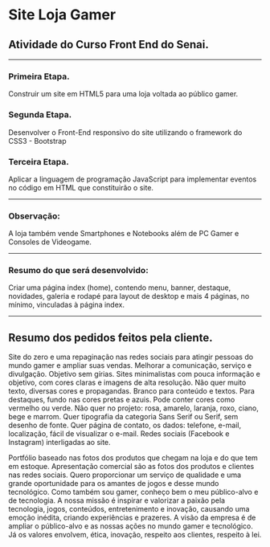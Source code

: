 <h1>Site Loja Gamer</h1>
<h2>Atividade do Curso Front End do Senai.</h2>
<hr>
<h3>Primeira Etapa.</h3>
<p>Construir um site em HTML5 para uma loja voltada ao público gamer.</p>
<h3>Segunda Etapa.</h3>
<p>Desenvolver o Front-End responsivo do site utilizando o framework do CSS3 - Bootstrap</p>
<h3>Terceira Etapa.</h3>
<p>Aplicar a linguagem de programação JavaScript para implementar eventos no código em HTML que constituirão o site.</p>
<hr>
<h3>Observação:</h3>
<p>A loja também vende Smartphones e Notebooks além de PC Gamer e Consoles de Videogame.</p>
<hr>
<h3>Resumo do que será desenvolvido:</h3>
<p>Criar uma página index (home), contendo menu, banner, destaque, novidades, galeria e rodapé para layout de desktop e mais 4 páginas, no mínimo, vinculadas à página index.</p>
<hr>
<h2>Resumo dos pedidos feitos pela cliente.</h2>
<p>Site do zero e uma repaginação nas redes sociais para atingir pessoas do mundo gamer e ampliar suas vendas. Melhorar a comunicação, serviço e divulgação. Objetivo sem gírias. Sites minimalistas com pouca informação e objetivo, com cores claras e imagens de alta resolução. Não quer muito texto, diversas cores e propagandas. Branco para conteúdo e textos. Para destaques, fundo nas cores pretas e azuis. Pode conter cores como vermelho ou verde. Não quer no projeto: rosa, amarelo, laranja, roxo, ciano, bege e marrom. Quer tipografia da categoria Sans Serif ou Serif, sem desenho de fonte. Quer página de contato, os dados: telefone, e-mail, localização, fácil de visualizar o e-mail. Redes sociais (Facebook e Instagram) interligadas ao site.</p>
<p>Portfólio baseado nas fotos dos produtos que chegam na loja e do que tem em estoque. Apresentação comercial são as fotos dos produtos e clientes nas redes sociais. Quero proporcionar um serviço de qualidade e uma grande oportunidade para os amantes de jogos e desse mundo tecnológico. Como também sou gamer, conheço bem o meu público-alvo e de tecnologia. A nossa missão é inspirar e valorizar a paixão pela tecnologia, jogos, conteúdos, entretenimento e inovação, causando uma emoção inédita, criando experiências e prazeres. A visão da empresa é de ampliar o público-alvo e as nossas ações no mundo gamer e tecnológico. Já os valores envolvem, ética, inovação, respeito aos clientes, respeito à lei.</p>

